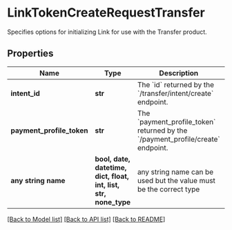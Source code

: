 # LinkTokenCreateRequestTransfer

Specifies options for initializing Link for use with the Transfer product.

## Properties
Name | Type | Description | Notes
------------ | ------------- | ------------- | -------------
**intent_id** | **str** | The &#x60;id&#x60; returned by the &#x60;/transfer/intent/create&#x60; endpoint. | [optional] 
**payment_profile_token** | **str** | The &#x60;payment_profile_token&#x60; returned by the &#x60;/payment_profile/create&#x60; endpoint. | [optional] 
**any string name** | **bool, date, datetime, dict, float, int, list, str, none_type** | any string name can be used but the value must be the correct type | [optional]

[[Back to Model list]](../README.md#documentation-for-models) [[Back to API list]](../README.md#documentation-for-api-endpoints) [[Back to README]](../README.md)


